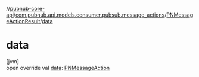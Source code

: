 //[pubnub-core-api](../../../index.md)/[com.pubnub.api.models.consumer.pubsub.message_actions](../index.md)/[PNMessageActionResult](index.md)/[data](data.md)

# data

[jvm]\
open override val [data](data.md): [PNMessageAction](../../com.pubnub.api.models.consumer.message_actions/-p-n-message-action/index.md)
